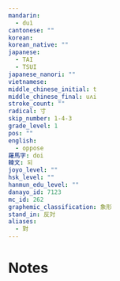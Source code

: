 ```yaml
---
mandarin:
  - duì
cantonese: ""
korean:
korean_native: ""
japanese:
  - TAI
  - TSUI
japanese_nanori: ""
vietnamese:
middle_chinese_initial: t
middle_chinese_final: uʌi
stroke_count: ""
radical: 寸
skip_number: 1-4-3
grade_level: 1
pos: ""
english:
  - oppose
羅馬字: doi
韓文: 되
joyo_level: ""
hsk_level: ""
hanmun_edu_level: ""
danayo_id: 7123
mc_id: 262
graphemic_classification: 象形
stand_in: 反対
aliases:
  - 對
---
```


# Notes

